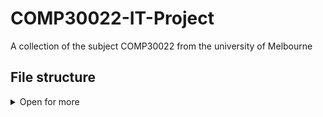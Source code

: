 # COMP30022-IT-Project
A collection of the subject COMP30022 from the university of Melbourne

## File structure

<details>
<summary>Open for more</summary>
<pre><code>.
src
├── assets
│   └── images
├── config
└── screens
    └── LoginScreen.js

</code></pre>
</details>